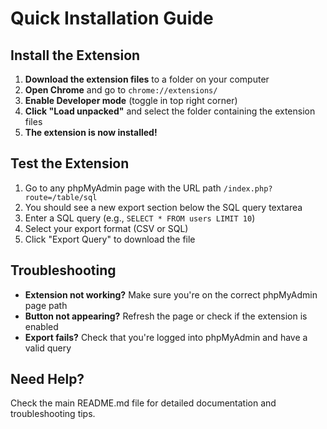 # Quick Installation Guide

## Install the Extension

1. **Download the extension files** to a folder on your computer
2. **Open Chrome** and go to `chrome://extensions/`
3. **Enable Developer mode** (toggle in top right corner)
4. **Click "Load unpacked"** and select the folder containing the extension files
5. **The extension is now installed!**

## Test the Extension

1. Go to any phpMyAdmin page with the URL path `/index.php?route=/table/sql`
2. You should see a new export section below the SQL query textarea
3. Enter a SQL query (e.g., `SELECT * FROM users LIMIT 10`)
4. Select your export format (CSV or SQL)
5. Click "Export Query" to download the file

## Troubleshooting

- **Extension not working?** Make sure you're on the correct phpMyAdmin page path
- **Button not appearing?** Refresh the page or check if the extension is enabled
- **Export fails?** Check that you're logged into phpMyAdmin and have a valid query

## Need Help?

Check the main README.md file for detailed documentation and troubleshooting tips.
